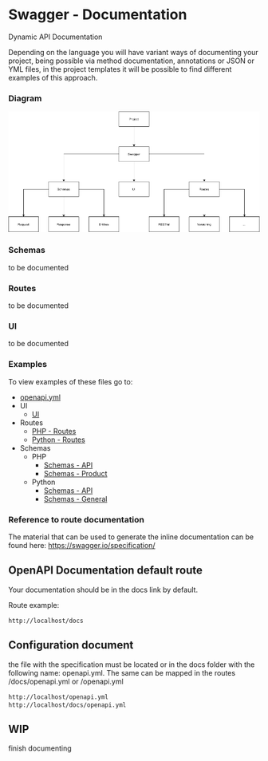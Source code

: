# Swagger - Documentation

Dynamic API Documentation

Depending on the language you will have variant ways of documenting your project, being possible via method documentation, annotations or JSON or YML files, in the project templates it will be possible to find different examples of this approach.

### Diagram

![Swagger](./guidelines/images/swagger-projeto.png)

### Schemas
to be documented
### Routes
to be documented
### UI
to be documented

### Examples
To view examples of these files go to:
* [openapi.yml](https://github.com/andersoncontreira/serverless-python-template/blob/main/public/swagger/openapi.yml)
* UI
    * [UI](https://github.com/andersoncontreira/serverless-python-template/blob/main/public/swagger/index.html)
* Routes
    * [PHP - Routes](./examples/php/openapi/routes/routes.php)
    * [Python - Routes](https://github.com/andersoncontreira/serverless-python-template/blob/main/app.py)
* Schemas
    * PHP
        * [Schemas - API](./examples/php/openapi/schemas/Api.yaml)
        * [Schemas - Product](./examples/php/openapi/schemas/Entity/Product.yaml)
    * Python
        * [Schemas - API](https://github.com/andersoncontreira/serverless-python-template/blob/main/application/openapi/api_schemas.py)
        * [Schemas - General](https://github.com/andersoncontreira/serverless-python-template/blob/main/application/openapi/schemas.py)


### Reference to route documentation
The material that can be used to generate the inline documentation can be found here: https://swagger.io/specification/

## OpenAPI Documentation default route
Your documentation should be in the docs link by default.

Route example:
```
http://localhost/docs
```

## Configuration document
the file with the specification must be located or in the docs folder with the following name: openapi.yml. The same can be mapped in the routes /docs/openapi.yml or /openapi.yml
```
http://localhost/openapi.yml
http://localhost/docs/openapi.yml
```
## WIP
finish documenting
